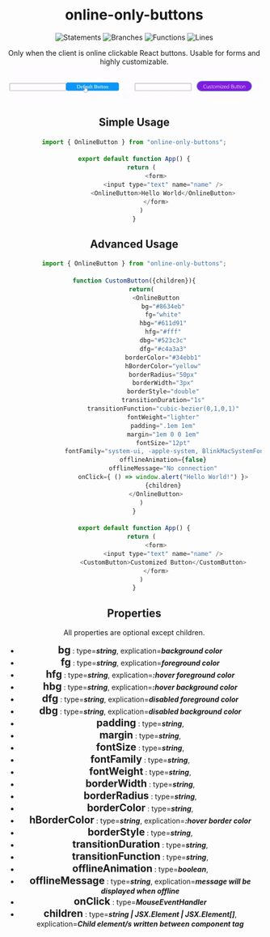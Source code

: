 <h1 align="center">online-only-buttons
<br>
</h1>
<span style="text-align: center">

![Statements](https://img.shields.io/badge/statements-90%25-brightgreen.svg?style=flat) ![Branches](https://img.shields.io/badge/branches-87.5%25-yellow.svg?style=flat) ![Functions](https://img.shields.io/badge/functions-66.66%25-red.svg?style=flat) ![Lines](https://img.shields.io/badge/lines-100%25-brightgreen.svg?style=flat)
</span>

Only when the client is online clickable React buttons. Usable for forms and highly customizable.

![](https://raw.githubusercontent.com/ufukbakan/online-only-buttons/main/example/capture.gif)

## Simple Usage
```js
import { OnlineButton } from "online-only-buttons";

export default function App() {
    return (
            <form>
                <input type="text" name="name" />
                <OnlineButton>Hello World</OnlineButton>
            </form>
    )
}
```

## Advanced Usage
```js
import { OnlineButton } from "online-only-buttons";

function CustomButton({children}){
    return(
            <OnlineButton
                bg="#8634eb"
                fg="white"
                hbg="#611d91"
                hfg="#fff"
                dbg="#523c3c"
                dfg="#c4a3a3"
                borderColor="#34ebb1"
                hBorderColor="yellow"
                borderRadius="50px"
                borderWidth="3px"
                borderStyle="double"
                transitionDuration="1s"
                transitionFunction="cubic-bezier(0,1,0,1)"
                fontWeight="lighter"
                padding=".1em 1em"
                margin="1em 0 0 1em"
                fontSize="12pt"
                fontFamily="system-ui, -apple-system, BlinkMacSystemFont, 'Segoe UI'"
                offlineAnimation={false}
                offlineMessage="No connection"
                onClick={ () => window.alert("Hello World!") }>
                {children}
            </OnlineButton>
    )
}

export default function App() {
    return (
            <form>
                <input type="text" name="name" />
                <CustomButton>Customized Button</CustomButton>
            </form>
    )
}
```

## Properties
All properties are optional except children.
- <span style="font-size:1.4em;">**bg**</span> : type=***string***,  explication=***background color***
- <span style="font-size:1.4em;">**fg**</span> : type=***string***,  explication=***foreground color***
- <span style="font-size:1.4em;">**hfg**</span> : type=***string***, explication=***:hover foreground color***
- <span style="font-size:1.4em;">**hbg**</span> : type=***string***, explication=***:hover background color***
- <span style="font-size:1.4em;">**dfg**</span> : type=***string***, explication=***disabled foreground color***
- <span style="font-size:1.4em;">**dbg**</span> : type=***string***, explication=***disabled background color***
- <span style="font-size:1.4em;">**padding**</span> : type=***string***,
- <span style="font-size:1.4em;">**margin**</span> : type=***string***,
- <span style="font-size:1.4em;">**fontSize**</span> : type=***string***,
- <span style="font-size:1.4em;">**fontFamily**</span> : type=***string***,
- <span style="font-size:1.4em;">**fontWeight**</span> : type=***string***,
- <span style="font-size:1.4em;">**borderWidth**</span> : type=***string***,
- <span style="font-size:1.4em;">**borderRadius**</span> : type=***string***,
- <span style="font-size:1.4em;">**borderColor**</span> : type=***string***,
- <span style="font-size:1.4em;">**hBorderColor**</span> : type=***string***, explication=***:hover border color***
- <span style="font-size:1.4em;">**borderStyle**</span> : type=***string***,
- <span style="font-size:1.4em;">**transitionDuration**</span> : type=***string***,
- <span style="font-size:1.4em;">**transitionFunction**</span> : type=***string***,
- <span style="font-size:1.4em;">**offlineAnimation**</span> : type=***boolean***,
- <span style="font-size:1.4em;">**offlineMessage**</span> : type=***string***, explication=***message will be displayed when offline***
- <span style="font-size:1.4em;">**onClick**</span> : type=***MouseEventHandler***
- <span style="font-size:1.4em;">**children**</span> : type=***string | JSX.Element | JSX.Element[]***, explication=***Child element/s written between component tag***